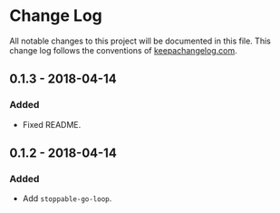# Change Log
All notable changes to this project will be documented in this file. This change log follows the conventions of [keepachangelog.com](http://keepachangelog.com/).

## 0.1.3 - 2018-04-14

### Added

- Fixed README.

## 0.1.2 - 2018-04-14

### Added

- Add `stoppable-go-loop`.

